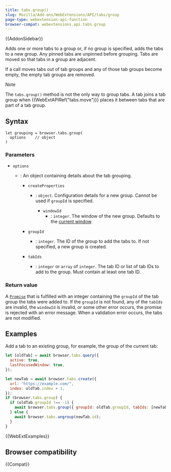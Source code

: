 ```yaml
---
title: tabs.group()
slug: Mozilla/Add-ons/WebExtensions/API/tabs/group
page-type: webextension-api-function
browser-compat: webextensions.api.tabs.group
---
```


{{AddonSidebar}}

Adds one or more tabs to a group or, if no group is specified, adds the tabs to a new group. Any pinned tabs are unpinned before grouping. Tabs are moved so that tabs in a group are adjacent.

If a call moves tabs out of tab groups and any of those tab groups become empty, the empty tab groups are removed.

> [!NOTE]
> The `tabs.group()` method is not the only way to group tabs. A tab joins a tab group when {{WebExtAPIRef("tabs.move")}} places it between tabs that are part of a tab group.

## Syntax

```js-nolint
let grouping = browser.tabs.group(
  options    // object
)
```

### Parameters

- `options`

  - : An object containing details about the tab grouping.

    - `createProperties`

      - : `object`. Configuration details for a new group. Cannot be used if `groupId` is specified.

        - `windowId`
          - : `integer`. The window of the new group. Defaults to the [current window](/en-US/docs/Mozilla/Add-ons/WebExtensions/API/windows/getCurrent).

    - `groupId`
      - : `integer`. The ID of the group to add the tabs to. If not specified, a new group is created.
    - `tabIds`
      - : `integer` or `array` of `integer`. The tab ID or list of tab IDs to add to the group. Must contain at least one tab ID.

### Return value

A [`Promise`](/en-US/docs/Web/JavaScript/Reference/Global_Objects/Promise) that is fulfilled with an integer containing the `groupId` of the tab group the tabs were added to. If the `groupId` is not found, any of the `tabIds` are invalid, the `windowId` is invalid, or some other error occurs, the promise is rejected with an error message. When a validation error occurs, the tabs are not modified.

## Examples

Add a tab to an existing group, for example, the group of the current tab:

```js
let [oldTab] = await browser.tabs.query({
  active: true,
  lastFocusedWindow: true,
});

let newTab = await browser.tabs.create({
  url: "https://example.com/",
  index: oldTab.index + 1,
});
if (browser.tabs.group) {
  if (oldTab.groupId !== -1) {
    await browser.tabs.group({ groupId: oldTab.groupId, tabIds: [newTab.id] });
  } else {
    await browser.tabs.ungroup(newTab.id);
  }
}
```

{{WebExtExamples}}

## Browser compatibility

{{Compat}}
